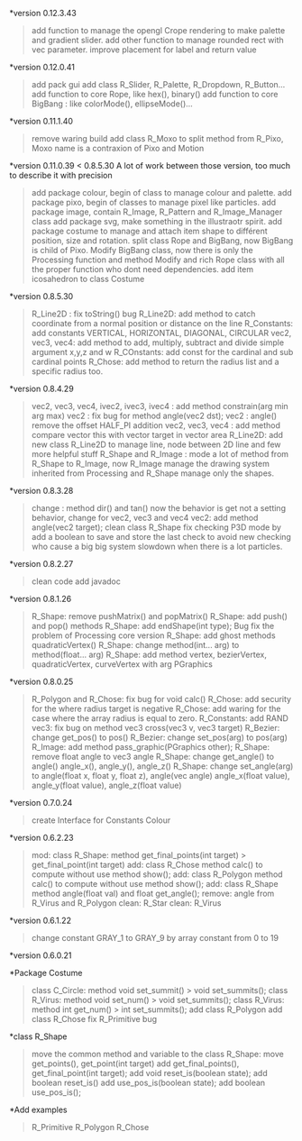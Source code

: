*version 0.12.3.43

>add function to manage the opengl Crope rendering to make palette and gradient slider.
>add other function to manage rounded rect with vec parameter.
>improve placement for label and return value



*version 0.12.0.41
>add pack gui
>add class R_Slider, R_Palette, R_Dropdown, R_Button...
>add function to core Rope, like hex(), binary()
>add function to core BigBang : like colorMode(), ellipseMode()...






*version 0.11.1.40
>remove waring build
>add class R_Moxo to split method from R_Pixo, Moxo name is a contraxion of Pixo and Motion



*version 0.11.0.39 < 0.8.5.30
A lot of work between those version, too much to describe it with precision
>add package colour, begin of class to manage colour and palette.
>add package pixo, begin of classes to manage pixel like particles.
>add package image, contain R_Image, R_Pattern and R_Image_Manager class
>add package svg, make something in the illustraotr spirit.
>add package costume to manage and attach item shape to différent position, size and rotation.
>split class Rope and BigBang, now BigBang is child of Pixo.
>Modify BigBang class, now there is only the Processing function and method
>Modify and rich Rope class with all the proper function who dont need dependencies.
>add item icosahedron to class Costume




*version 0.8.5.30
>R_Line2D : fix toString() bug
>R_Line2D: add method to catch coordinate from a normal position or distance on the line
>R_Constants: add constants VERTICAL, HORIZONTAL, DIAGONAL, CIRCULAR
>vec2, vec3, vec4: add method to add, multiply, subtract and divide simple argument x,y,z and w
>R_COnstants: add const for the cardinal and sub cardinal points
>R_Chose: add method to return the radius list and a specific radius too.

*version 0.8.4.29
>vec2, vec3, vec4, ivec2, ivec3, ivec4 : add method constrain(arg min arg max)
>vec2 : fix bug for method angle(vec2 dst);
>vec2 : angle() remove the offset HALF_PI addition
>vec2, vec3, vec4 : add method compare vector this with vector target in vector area
>R_Line2D: add new class R_Line2D to manage line, node between 2D line and few more helpful stuff
>R_Shape and R_Image : mode a lot of method from R_Shape to R_Image, now R_Image manage the drawing system inherited from Processing and R_Shape manage only the shapes.



*version 0.8.3.28 
>change : method dir() and tan() now the behavior is get not a setting behavior, change for vec2, vec3 and vec4
>vec2: add method angle(vec2 target);
>clean class R_Shape
>fix checking P3D mode by add a boolean to save and store the last check to avoid new checking who cause a big big system slowdown when there is a lot particles.



*version 0.8.2.27

>clean code
>add javadoc


*version 0.8.1.26 

>R_Shape: remove pushMatrix() and popMatrix()
>R_Shape: add push() and pop() methods
>R_Shape: add endShape(int type);
>Bug fix the problem of Processing core version
>R_Shape: add ghost methods quadraticVertex()
>R_Shape: change method(int... arg) to method(float... arg)
>R_Shape: add method vertex, bezierVertex, quadraticVertex, curveVertex with arg PGraphics



*version 0.8.0.25

>R_Polygon and R_Chose: fix bug for void calc()
>R_Chose: add security for the where radius target is negative
>R_Chose: add waring for the case where the array radius is equal to zero.
>R_Constants: add RAND
>vec3: fix bug on method vec3 cross(vec3 v, vec3 target)
>R_Bezier: change get_pos() to pos()
>R_Bezier: change set_pos(arg) to pos(arg)
>R_Image: add method pass_graphic(PGraphics other);
>R_Shape: remove float angle to vec3 angle
>R_Shape: change get_angle() to angle() angle_x(), angle_y(), angle_z()
>R_Shape: change set_angle(arg) to angle(float x, float y, float z), angle(vec angle) angle_x(float value), angle_y(float value), angle_z(float value)

*version 0.7.0.24

> create Interface for Constants Colour

*version 0.6.2.23

>mod: class R_Shape: method get_final_points(int target) > get_final_point(int target)
>add: class R_Chose method calc() to compute without use method show();
>add: class R_Polygon method calc() to compute without use method show();
>add: class R_Shape method angle(float val) and float get_angle();
>remove: angle from R_Virus and R_Polygon
>clean: R_Star
>clean: R_Virus




*version 0.6.1.22

>change constant GRAY_1 to GRAY_9 by array constant from 0 to 19






*version 0.6.0.21

*Package Costume

> class C_Circle: method void set_summit() > void set_summits();
> class R_Virus: method void set_num()     > void set_summits();
> class R_Virus: method int get_num()      > int set_summits();
> add class R_Polygon
> add class R_Chose
> fix R_Primitive bug

*class R_Shape

> move the common method and variable to the class R_Shape: 
> move get_points(), get_point(int target) 
> add get_final_points(), get_final_point(int target);
> add void reset_is(boolean state);
> add boolean reset_is()
> add use_pos_is(boolean state);
> add boolean use_pos_is();

*Add examples

>R_Primitive
>R_Polygon
>R_Chose


